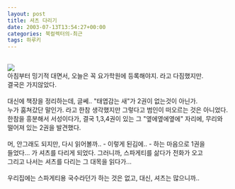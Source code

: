 ```yaml
---
layout: post
title: 셔츠 다리기
date: 2003-07-13T13:54:27+00:00
categories: 북컬렉터의-최근
tags: 하루키
---
```

<br />
<img src=http://farm3.static.flickr.com/2422/3770996855_17d5f531a7.jpg>
<br />아침부터 밍기적 대면서, 오늘은 꼭 요가학원에 등록해야지. 라고 다짐했지만.<br />
결국은 가지않았다.<br />
<br />대신에 책장을 정리하는데, 글쎄.. "태엽감는 새"가 2권이 없는것이 아닌가.<br />
누가 훔쳐갔단 말인가. 라고 한참 생각했지만 그렇다고 범인이 떠오르는 것은 아니었다.<br />
한참을 흥분해서 서성이다가, 결국 1,3,4권이 있는 그 "옆에옆에옆에" 자리에, 무리와<br />
떨어져 있는 2권을 발견했다.<br />
<br />머, 안그래도 되지만, 다시 읽어볼까.. - 이렇게 된김에.. - 하는 마음으로 1권을 <br />
들었다... 가 셔츠를 다리게 되었다. 그러니까, 스파게티를 삶다가 전화가 오고 <br />
그리고 나서는 셔츠를 다리는 그 대목을 읽다가...<br />
<br />우리집에는 스파게티용 국수라던가 하는 것은 없고, 대신, 셔츠는 많으니까..<br />
